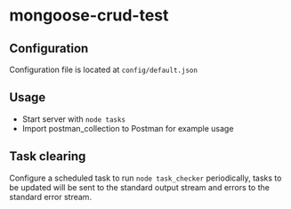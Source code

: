 # mongoose-crud-test

## Configuration
Configuration file is located at `config/default.json`

## Usage
* Start server with `node tasks`
* Import postman_collection to Postman for example usage

## Task clearing
Configure a scheduled task to run `node task_checker` periodically, tasks to be updated will be sent to the standard output stream and errors to the standard error stream.